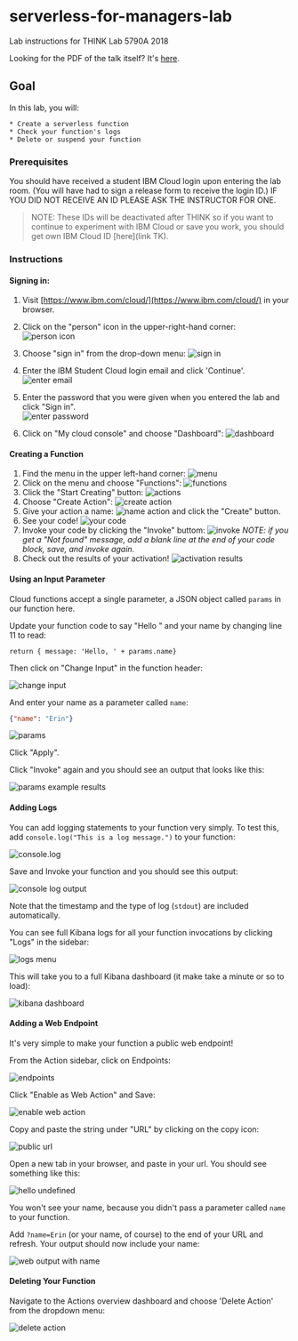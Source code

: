 # serverless-for-managers-lab
Lab instructions for THINK Lab 5790A 2018

Looking for the PDF of the talk itself? It's [here](/ServerlessForManagers-THINK2018-McKean.pdf).

## Goal
In this lab, you will:
	
	* Create a serverless function
	* Check your function's logs
	* Delete or suspend your function

### Prerequisites

You should have received a student IBM Cloud login upon entering the lab room. (You will have had to sign a release form to receive the login ID.)
	IF YOU DID NOT RECEIVE AN ID PLEASE ASK THE INSTRUCTOR FOR ONE. 
 >NOTE:  These IDs will be deactivated after THINK so if you want to continue to experiment with IBM Cloud or save you work, you should get own IBM Cloud ID [here](link TK).  


### Instructions

#### Signing in: 

1. Visit [https://www.ibm.com/cloud/](https://www.ibm.com/cloud/) in your browser.

2. Click on the "person" icon in the upper-right-hand corner:
![person icon](./images/login.png)

3. Choose "sign in" from the drop-down menu: ![sign in](./images/signin.png)

4. Enter the IBM Student Cloud login email and click 'Continue'. ![enter email](./images/email.png)
5. Enter the password that you were given when you entered the lab and click "Sign in".  
![enter password](./images/password.png)
6. Click on "My cloud console" and choose "Dashboard": ![dashboard](./images/dashboard.png)

#### Creating a Function

1. Find the menu in the upper left-hand corner: ![menu](./images/menu.png)
2. Click on the menu and choose "Functions": ![functions](./images/functions-menu.png)
3. Click the "Start Creating" button: ![actions](./images/actions.png)
4. Choose "Create Action": ![create action](./images/create-action.png)
5. Give your action a name: ![name action](./images/create-action-name.png) and click the "Create" button.
6. See your code! ![your code](./images/see-your-code.png)
7. Invoke your code by clicking the "Invoke" buttom: ![invoke](./images/invoke.png)
*NOTE: if you get a "Not found" message, add a blank line at the end of your code block, save, and invoke again.*
8. Check out the results of your activation! ![activation results](./images/activation-results.png)

#### Using an Input Parameter

Cloud functions accept a single parameter, a JSON object called `params` in our function here. 

Update your function code to say "Hello " and your name by changing line 11 to read: 

`return { message: 'Hello, ' + params.name}`

Then click on "Change Input" in the function header: 

![change input](./images/change-input.png)

And enter your name as a parameter called `name`:

````json
{"name": "Erin"}
````
![params](./images/params.png)

Click "Apply".

Click "Invoke" again and you should see an output that looks like this: 

![params example results](./images/params-results.png)


#### Adding Logs

You can add logging statements to your function very simply. To test this, add `console.log("This is a log message.")` to your function: 

![console.log](./images/console-log.png)

Save and Invoke your function and you should see this output: 

![console log output](./images/console-log-output.png)

Note that the timestamp and the type of log (`stdout`) are included automatically.

You can see full Kibana logs for all your function invocations by clicking "Logs" in the sidebar: 

![logs menu](./images/logs-menu.png)

This will take you to a full Kibana dashboard (it make take a minute or so to load): 

![kibana dashboard](./images/kibana.png)

#### Adding a Web Endpoint

It's very simple to make your function a public web endpoint! 

From the Action sidebar, click on Endpoints: 

![endpoints](./images/endpoints.png)

Click "Enable as Web Action" and Save: 

![enable web action](./images/web-action.png)

Copy and paste the string under "URL" by clicking on the copy icon:

![public url](./images/public-url.png)

Open a new tab in your browser, and paste in your url. You should see something like this: 

![hello undefined](./images/hello-undefined.png)

You won't see your name, because you didn't pass a parameter called `name` to your function. 

Add `?name=Erin` (or your name, of course) to the end of your URL and refresh. Your output should now include your name: 

![web output with name](./images/web-output-name.png)

#### Deleting Your Function

Navigate to the Actions overview dashboard and choose 'Delete Action' from the dropdown menu: 

![delete action](./images/delete-action.png)






